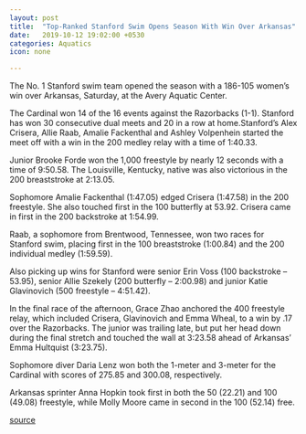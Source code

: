 ```yaml
---
layout: post
title:  "Top-Ranked Stanford Swim Opens Season With Win Over Arkansas"
date:   2019-10-12 19:02:00 +0530
categories: Aquatics
icon: none

---
```


 The No. 1 Stanford swim team opened the season with a 186-105 women’s win over Arkansas, Saturday, at the Avery Aquatic Center.

The Cardinal won 14 of the 16 events against the Razorbacks (1-1). Stanford has won 30 consecutive dual meets and 20 in a row at home.Stanford’s Alex Crisera, Allie Raab, Amalie Fackenthal and Ashley Volpenhein started the meet off with a win in the 200 medley relay with a time of 1:40.33.

Junior Brooke Forde won the 1,000 freestyle by nearly 12 seconds with a time of 9:50.58. The Louisville, Kentucky, native was also victorious in the 200 breaststroke at 2:13.05.

Sophomore Amalie Fackenthal (1:47.05) edged Crisera (1:47.58) in the 200 freestyle. She also touched first in the 100 butterfly at 53.92. Crisera came in first in the 200 backstroke at 1:54.99.

Raab, a sophomore from Brentwood, Tennessee, won two races for Stanford swim, placing first in the 100 breaststroke (1:00.84) and the 200 individual medley (1:59.59).

Also picking up wins for Stanford were senior Erin Voss (100 backstroke – 53.95), senior Allie Szekely (200 butterfly – 2:00.98) and junior Katie Glavinovich (500 freestyle – 4:51.42).

In the final race of the afternoon, Grace Zhao anchored the 400 freestyle relay, which included Crisera, Glavinovich and Emma Wheal, to a win by .17 over the Razorbacks. The junior was trailing late, but put her head down during the final stretch and touched the wall at 3:23.58 ahead of Arkansas’ Emma Hultquist (3:23.75).

Sophomore diver Daria Lenz won both the 1-meter and 3-meter for the Cardinal with scores of 275.85 and 300.08, respectively.

Arkansas sprinter Anna Hopkin took first in both the 50 (22.21) and 100 (49.08) freestyle, while Molly Moore came in second in the 100 (52.14) free.


<a href= "https://www.swimmingworldmagazine.com/news/top-ranked-stanford-swim-opens-season-with-win-over-arkansas">source</a>
